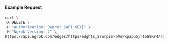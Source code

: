<!-- Code generated for API Clients. DO NOT EDIT. -->

#### Example Request

```bash
curl \
-X DELETE \
-H "Authorization: Bearer {API_KEY}" \
-H "Ngrok-Version: 2" \
https://api.ngrok.com/edges/https/edghts_2rwrpiSF5VoPxpapu5jrtoG9Rr4/routes/edghtsrt_2rwrpewA76akelkjmSYnErWnCCC
```
